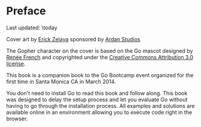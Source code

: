 # Preface

Last updated:
\today

Cover art by [Erick Zelaya](http://erickzelaya.me/) sponsored by
[Ardan Studios](http://www.ardanstudios.com/)

The Gopher character on the cover is based on the Go mascot designed by [Renée French](http://reneefrench.blogspot.com/) and copyrighted under the [Creative Commons Attribution 3.0 license](http://creativecommons.org/licenses/by/3.0/us/).


This book is a companion book to the Go Bootcamp event organized for the
first time in Santa Monica CA in March 2014.

You don't need to install Go to read this book and follow along. This book was designed
to delay the setup process and let you evaluate Go without having to go through the
installation process. All examples and solutions are available online in an environment
allowing you to execute code right in the browser.
